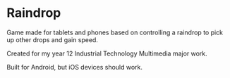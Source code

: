 # Raindrop
Game made for tablets and phones based on controlling a raindrop to pick up other drops and gain speed.

Created for my year 12 Industrial Technology Multimedia major work.

Built for Android, but iOS devices should work.
